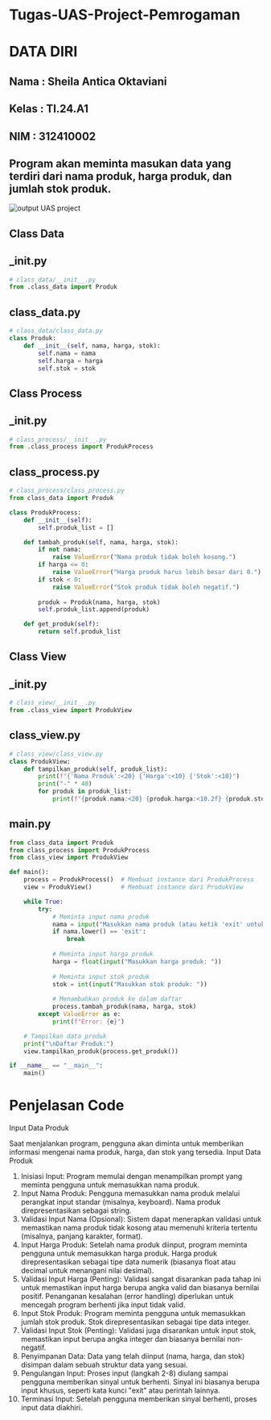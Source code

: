 # Tugas-UAS-Project-Pemrogaman
# DATA DIRI
## Nama : Sheila Antica Oktaviani
## Kelas : TI.24.A1
## NIM : 312410002
## Program akan meminta masukan data yang terdiri dari nama produk, harga produk, dan jumlah stok produk.
![output UAS project](https://github.com/user-attachments/assets/3a81cfd1-d824-49ad-95c1-c78e24f1b830)
## Class Data
## _init.py
```Python
# class_data/__init__.py
from .class_data import Produk
```
## class_data.py
```Python
# class_data/class_data.py
class Produk:
    def __init__(self, nama, harga, stok):
        self.nama = nama
        self.harga = harga
        self.stok = stok
```
## Class Process
## _init.py
```Python
# class_process/__init__.py
from .class_process import ProdukProcess
```
## class_process.py
```Python
# class_process/class_process.py
from class_data import Produk

class ProdukProcess:
    def __init__(self):
        self.produk_list = []

    def tambah_produk(self, nama, harga, stok):
        if not nama:
            raise ValueError("Nama produk tidak boleh kosong.")
        if harga <= 0:
            raise ValueError("Harga produk harus lebih besar dari 0.")
        if stok < 0:
            raise ValueError("Stok produk tidak boleh negatif.")
        
        produk = Produk(nama, harga, stok)
        self.produk_list.append(produk)

    def get_produk(self):
        return self.produk_list
```
## Class View
##  _init.py
```Python
# class_view/__init__.py
from .class_view import ProdukView
```
## class_view.py
```Python
# class_view/class_view.py
class ProdukView:
    def tampilkan_produk(self, produk_list):
        print(f"{'Nama Produk':<20} {'Harga':<10} {'Stok':<10}")
        print("-" * 40)
        for produk in produk_list:
            print(f"{produk.nama:<20} {produk.harga:<10.2f} {produk.stok:<10}")
```
## main.py
```Python
from class_data import Produk
from class_process import ProdukProcess
from class_view import ProdukView

def main():
    process = ProdukProcess()  # Membuat instance dari ProdukProcess
    view = ProdukView()        # Membuat instance dari ProdukView

    while True:
        try:
            # Meminta input nama produk
            nama = input("Masukkan nama produk (atau ketik 'exit' untuk keluar): ")
            if nama.lower() == 'exit':
                break
            
            # Meminta input harga produk
            harga = float(input("Masukkan harga produk: "))
            
            # Meminta input stok produk
            stok = int(input("Masukkan stok produk: "))
            
            # Menambahkan produk ke dalam daftar
            process.tambah_produk(nama, harga, stok)
        except ValueError as e:
            print(f"Error: {e}")

    # Tampilkan data produk
    print("\nDaftar Produk:")
    view.tampilkan_produk(process.get_produk())

if __name__ == "__main__":
    main()
```
# Penjelasan Code
Input Data Produk

Saat menjalankan program, pengguna akan diminta untuk memberikan informasi mengenai nama produk, harga, dan stok yang tersedia. Input Data Produk
1. Inisiasi Input: Program memulai dengan menampilkan prompt yang meminta pengguna untuk memasukkan nama produk.
2. Input Nama Produk: Pengguna memasukkan nama produk melalui perangkat input standar (misalnya, keyboard). Nama produk direpresentasikan sebagai string.
3. Validasi Input Nama (Opsional): Sistem dapat menerapkan validasi untuk memastikan nama produk tidak kosong atau memenuhi kriteria tertentu (misalnya, panjang karakter, format).
4. Input Harga Produk: Setelah nama produk diinput, program meminta pengguna untuk memasukkan harga produk. Harga produk direpresentasikan sebagai tipe data numerik (biasanya float atau decimal untuk menangani nilai desimal).
5. Validasi Input Harga (Penting): Validasi sangat disarankan pada tahap ini untuk memastikan input harga berupa angka valid dan biasanya bernilai positif. Penanganan kesalahan (error handling) diperlukan untuk mencegah program berhenti jika input tidak valid.
6. Input Stok Produk: Program meminta pengguna untuk memasukkan jumlah stok produk. Stok direpresentasikan sebagai tipe data integer.
7. Validasi Input Stok (Penting): Validasi juga disarankan untuk input stok, memastikan input berupa angka integer dan biasanya bernilai non-negatif.
8. Penyimpanan Data: Data yang telah diinput (nama, harga, dan stok) disimpan dalam sebuah struktur data yang sesuai.
9. Pengulangan Input: Proses input (langkah 2-8) diulang sampai pengguna memberikan sinyal untuk berhenti. Sinyal ini biasanya berupa input khusus, seperti kata kunci "exit" atau perintah lainnya.
10. Terminasi Input: Setelah pengguna memberikan sinyal berhenti, proses input data diakhiri.

